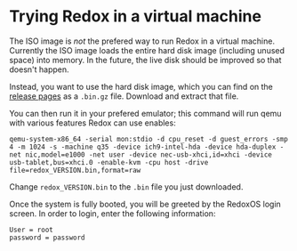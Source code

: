 Trying Redox in a virtual machine
=================================

The ISO image is *not* the prefered way to run Redox in a virtual machine. Currently the ISO image loads the entire hard disk image (including unused space) into memory. In the future, the live disk should be improved so that doesn't happen.

Instead, you want to use the hard disk image, which you can find on the [release pages](https://gitlab.redox-os.org/redox-os/redox/tags) as a `.bin.gz` file. Download and extract that file.

You can then run it in your prefered emulator; this command will run qemu with various features Redox can use enables:

```
qemu-system-x86_64 -serial mon:stdio -d cpu_reset -d guest_errors -smp 4 -m 1024 -s -machine q35 -device ich9-intel-hda -device hda-duplex -net nic,model=e1000 -net user -device nec-usb-xhci,id=xhci -device usb-tablet,bus=xhci.0 -enable-kvm -cpu host -drive file=redox_VERSION.bin,format=raw
```

Change `redox_VERSION.bin` to the `.bin` file you just downloaded.

Once the system is fully booted, you will be greeted by the RedoxOS login screen. In order to login, enter the following information:

```
User = root
password = password
```
